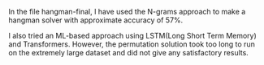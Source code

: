 In the file hangman-final, I have used the N-grams approach to make a hangman solver with approximate accuracy of 57%.

I also tried an ML-based approach using LSTM(Long Short Term Memory) and Transformers. However, the permutation solution took too long to run on the extremely large dataset and did not give any satisfactory results.
